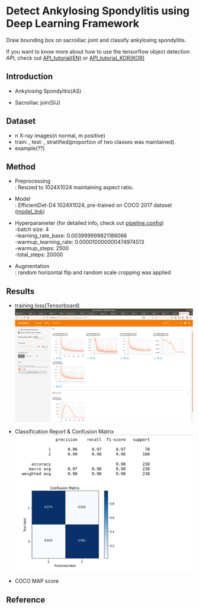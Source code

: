 # Detect Ankylosing Spondylitis using Deep Learning Framework
Draw bounding box on sacroiliac joint and classify ankylosing spondylitis.

If you want to know more about how to use the tensorflow object detection API, check out [API_tutorial(EN)](API_tutorial.md) or [API_tutorial_KOR(KOR)](API_tutorial_KOR.md)

## Introduction
* Ankylosing Spondylitis(AS)

* Sacroiliac join(SIJ)

## Dataset
* n X-ray images(n normal, m positive)
* train: , test: , stratified(proportion of two classes was maintained).
* example(??)

## Method
* Preprocessing \
: Resized to 1024X1024 maintaining aspect ratio.

* Model \
: EfficientDet-D4 1024X1024, pre-trained on COCO 2017 dataset ([model_link](https://github.com/tensorflow/models/blob/master/research/object_detection/g3doc/tf2_detection_zoo.md))

* Hyperparameter (for detailed info, check out [pipeline.config](models/efficientdet_d4_coco17_tpu-32/pipeline.config)) \
-batch size: 4 \
-learning_rate_base: 0.003999999821186066 \
-warmup_learning_rate: 0.000010000000474974513 \
-warmup_steps: 2500 \
-total_steps: 20000

* Augmentation \
: random horizontal flip and random scale cropping was applied

## Results
* training loss(Tensorboard)
![alt_text][tensorboard]

* Classification Report & Confusion Matrix
![alt text][confusion_matrix]

* COCO MAP score

[tensorboard]: exported-models/my_model_200925/model_200925_tensorboard.png 
[confusion_matrix]: exported-models/my_model_200925/Screenshot&#32;from&#32;2020-09-29&#32;17-07-49.png

## Reference
